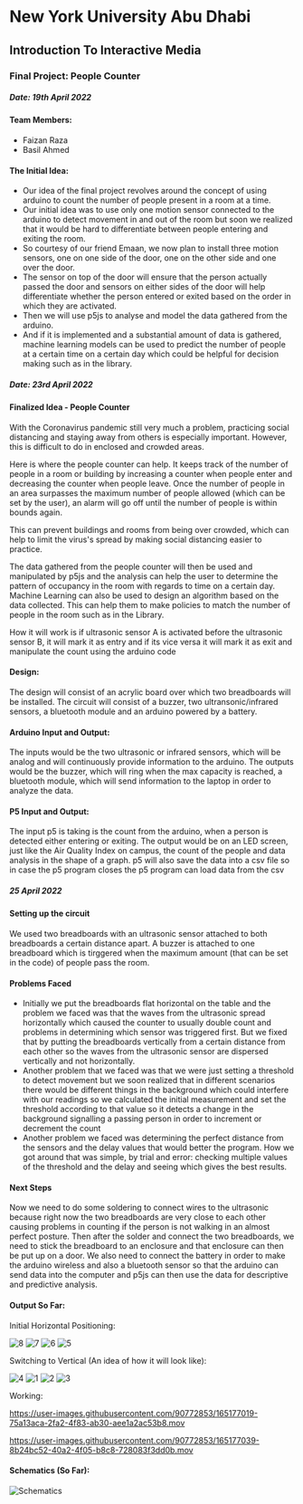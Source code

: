 # New York University Abu Dhabi
## Introduction To Interactive Media
### Final Project: People Counter

##### Date: 19th April 2022

#### Team Members:
- Faizan Raza
- Basil Ahmed

#### The Initial Idea:
- Our idea of the final project revolves around the concept of using arduino to count the number of people present in a room at a time. 
- Our initial idea was to use only one motion sensor connected to the arduino to detect movement in and out of the room but soon we realized that it would be hard to differentiate between people entering and exiting the room. 
- So courtesy of our friend Emaan, we now plan to install three motion sensors, one on one side of the door, one on the other side and one over the door. 
- The sensor on top of the door will ensure that the person actually passed the door and sensors on either sides of the door will help differentiate whether the person entered or exited based on the order in which they are activated. 
- Then we will use p5js to analyse and model the data gathered from the arduino. 
- And if it is implemented and a substantial amount of data is gathered, machine learning models can be used to predict the number of people at a certain time on a certain day which could be helpful for decision making such as in the library.

##### Date: 23rd April 2022

#### Finalized Idea - People Counter
With the Coronavirus pandemic still very much a problem, practicing social distancing and staying away from others is especially important. However, this is difficult to do in enclosed and crowded areas.

Here is where the people counter can help. It keeps track of the number of people in a room or building by increasing a counter when people enter and decreasing the counter when people leave. Once the number of people in an area surpasses the maximum number of people allowed (which can be set by the user), an alarm will go off until the number of people is within bounds again.

This can prevent buildings and rooms from being over crowded, which can help to limit the virus's spread by making social distancing easier to practice.

The data gathered from the people counter will then be used and manipulated by p5js and the analysis can help the user to determine the pattern of occupancy in the room with regards to time on a certain day. Machine Learning can also be used to design an algorithm based on the data collected. This can help them to make policies to match the number of people in the room such as in the Library.

How it will work is if ultrasonic sensor A is activated before the ultrasonic sensor B, it will mark it as entry and if its vice versa it will mark it as exit and manipulate the count using the arduino code

#### Design:
The design will consist of an acrylic board over which two breadboards will be installed. The circuit will consist of a buzzer, two ultransonic/infrared sensors, a bluetooth module and an arduino powered by a battery. 

#### Arduino Input and Output:
The inputs would be the two ultrasonic or infrared sensors, which will be analog and will continuously provide information to the arduino. The outputs would be the buzzer, which will ring when the max capacity is reached, a bluetooth module, which will send information to the laptop in order to analyze the data.

#### P5 Input and Output:
The input p5 is taking is the count from the arduino, when a person is detected either entering or exiting. The output would be on an LED screen, just like the Air Quality Index on campus, the count of the people and data analysis in the shape of a graph. p5 will also save the data into a csv file so in case the p5 program closes the p5 program can load data from the csv

##### 25 April 2022

#### Setting up the circuit
We used two breadboards with an ultrasonic sensor attached to both breadboards a certain distance apart. A buzzer is attached to one breadboard which is tirggered when the maximum amount (that can be set in the code) of people pass the room. 

#### Problems Faced
- Initially we put the breadboards flat horizontal on the table and the problem we faced was that the waves from the ultrasonic spread horizontally which caused the counter to usually double count and problems in determining which sensor was triggered first. But we fixed that by putting the breadboards vertically from a certain distance from each other so the waves from the ultrasonic sensor are dispersed vertically and not horizontally.
- Another problem that we faced was that we were just setting a threshold to detect movement but we soon realized that in different scenarios there would be different things in the background which could interfere with our readings so we calculated the initial measurement and set the threshold according to that value so it detects a change in the background signalling a passing person in order to increment or decrement the count
- Another problem we faced was determining the perfect distance from the sensors and the delay values that would better the program. How we got around that was simple, by trial and error: checking multiple values of the threshold and the delay and seeing which gives the best results.

#### Next Steps
Now we need to do some soldering to connect wires to the ultrasonic because right now the two breadboards are very close to each other causing problems in counting if the person is not walking in an almost perfect posture. Then after the solder and connect the two breadboards, we need to stick the breadboard to an enclosure and that enclosure can then be put up on a door. We also need to connect the battery in order to make the arduino wireless and also a bluetooth sensor so that the arduino can send data into the computer and p5js can then use the data for descriptive and predictive analysis.

#### Output So Far:
Initial Horizontal Positioning:

![8](https://user-images.githubusercontent.com/90772853/165176265-cd967296-9d21-4eac-967c-dfe09513545a.jpg)
![7](https://user-images.githubusercontent.com/90772853/165176367-ea3d88e0-14b4-47dd-8938-27a896d3de53.jpg)
![6](https://user-images.githubusercontent.com/90772853/165176428-d35afad5-180a-4a70-91a7-ab69ca106c12.jpg)
![5](https://user-images.githubusercontent.com/90772853/165176465-6cff99dc-46bb-4e57-b90e-86c36074d3a1.jpg)

Switching to Vertical (An idea of how it will look like):

![4](https://user-images.githubusercontent.com/90772853/165176599-74c57df8-ece4-4604-8ead-7a16cbfca8e1.jpg)
![1](https://user-images.githubusercontent.com/90772853/165176693-bbe89bba-ec99-4bf7-82d0-d40d59cc18fe.jpg)
![2](https://user-images.githubusercontent.com/90772853/165176717-3a43d9b1-5b7f-4cf8-bfb4-cfc32bd6b459.jpg)
![3](https://user-images.githubusercontent.com/90772853/165176724-9387cc6f-bdf2-42f4-8f6d-955444937834.jpg)

Working:

https://user-images.githubusercontent.com/90772853/165177019-75a13aca-2fa2-4f83-ab30-aee1a2ac53b8.mov

https://user-images.githubusercontent.com/90772853/165177039-8b24bc52-40a2-4f05-b8c8-728083f3dd0b.mov

#### Schematics (So Far):

![Schematics](https://user-images.githubusercontent.com/90772853/165177557-fec20518-bd57-4c3b-a011-5f04a6872fa2.jpeg)
